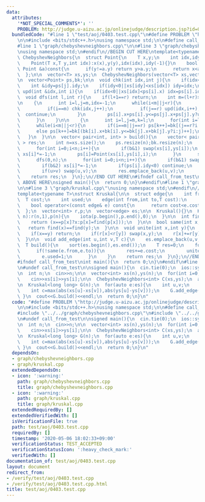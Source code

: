 ```yaml
---
data:
  attributes:
    '*NOT_SPECIAL_COMMENTS*': ''
    PROBLEM: http://judge.u-aizu.ac.jp/onlinejudge/description.jsp?id=0403
  bundledCode: "#line 1 \"test/aoj/0403.test.cpp\"\n#define PROBLEM \"http://judge.u-aizu.ac.jp/onlinejudge/description.jsp?id=0403\"\
    \n\n#include <bits/stdc++.h>\nusing namespace std;\n\n#define call_from_test\n\
    #line 1 \"graph/chebyshevneighbors.cpp\"\n\n#line 3 \"graph/chebyshevneighbors.cpp\"\
    \nusing namespace std;\n#endif\n//BEGIN CUT HERE\ntemplate<typename T>\nstruct\
    \ ChebyshevNeighbors{\n  struct Point{\n    T x,y;\n    int idx,idy;\n    Point(){}\n\
    \    Point(T x,T y,int idx):x(x),y(y),idx(idx),idy(-1){}\n    bool operator<(const\
    \ Point &a)const{\n      if(y!=a.y) return y>a.y;\n      return x<a.x;\n    }\n\
    \  };\n\n  vector<T> xs,ys;\n  ChebyshevNeighbors(vector<T> xs,vector<T> ys):xs(xs),ys(ys){}\n\
    \n  vector<Point> ps,bk;\n\n  void chk(int idx,int j){\n    if(idx<0) return;\n\
    \    int &idy=ps[j].idy;\n    if(idy<0||xs[idy]<xs[idx]) idy=idx;\n  }\n\n  void\
    \ upd(int &idx,int i){\n    if(idx<0||xs[idx]<ps[i].x) idx=ps[i].idx;\n  }\n\n\
    \  void dfs(int l,int r){\n    if(l+1==r) return;\n    int m=(l+r)>>1;\n    dfs(l,m);dfs(m,r);\n\
    \n    {\n      int i=l,j=m,idx=-1;\n      while(i<m||j<r){\n        if(i==m||j==r){\n\
    \          if(i==m) chk(idx,j++);\n          if(j==r) upd(idx,i++);\n        \
    \  continue;\n        }\n        ps[i].x+ps[i].y<=ps[j].x+ps[j].y?upd(idx,i++):chk(idx,j++);\n\
    \      }\n    }\n\n    {\n      int i=l,j=m,k=l;\n      for(int i=l;i<r;i++) bk[i]=ps[i];\n\
    \      while(i<m||j<r){\n        if(i==m||j==r) ps[k++]=bk[(j==r?i:j)++];\n  \
    \      else ps[k++]=bk[(bk[i].x+bk[i].y<=bk[j].x+bk[j].y?i:j)++];\n      }\n \
    \   }\n  }\n\n  vector< pair<int, int> > build(){\n    vector< pair<int, int>\
    \ > res;\n    int n=xs.size();\n    ps.resize(n);bk.resize(n);\n    for(int b=0;b<4;b++){\n\
    \      for(int i=0;i<n;i++){\n        if(b&1) swap(xs[i],ys[i]);\n        if(b&2)\
    \ xs[i]*=-1;\n        ps[i]=Point(xs[i],ys[i],i);\n      }\n      sort(ps.begin(),ps.end());\n\
    \      dfs(0,n);\n      for(int i=0;i<n;i++){\n        if(b&1) swap(xs[i],ys[i]);\n\
    \        if(b&2) xs[i]*=-1;\n        if(ps[i].idy<0) continue;\n        int u=ps[i].idx,v=ps[i].idy;\n\
    \        if(u>v) swap(u,v);\n        res.emplace_back(u,v);\n      }\n    }\n\
    \    return res;\n  }\n};\n//END CUT HERE\n#ifndef call_from_test\n\n//INSERT\
    \ ABOVE HERE\nsigned main(){\n  return 0;\n}\n#endif\n#line 1 \"graph/kruskal.cpp\"\
    \n\n#line 3 \"graph/kruskal.cpp\"\nusing namespace std;\n#endif\n//BEGIN CUT HERE\n\
    template<typename T>\nstruct Kruskal{\n\n  struct edge{\n    int from,to;\n  \
    \  T cost;\n    int used;\n    edge(int from,int to,T cost):\n      from(from),to(to),cost(cost),used(0){}\n\
    \    bool operator<(const edge& e) const{\n      return cost<e.cost;\n    }\n\
    \  };\n  vector<int> r,p;\n  vector<edge> es;\n\n  Kruskal(){}\n  Kruskal(int\
    \ n):r(n,1),p(n){\n    iota(p.begin(),p.end(),0);\n  }\n\n  int find(int x){\n\
    \    return (x==p[x]?x:p[x]=find(p[x]));\n  }\n\n  bool same(int x,int y){\n \
    \   return find(x)==find(y);\n  }\n\n  void unite(int x,int y){\n    x=find(x);y=find(y);\n\
    \    if(x==y) return;\n    if(r[x]<r[y]) swap(x,y);\n    r[x]+=r[y];\n    p[y]=x;\n\
    \  }\n\n  void add_edge(int u,int v,T c){\n    es.emplace_back(u,v,c);\n  }\n\n\
    \  T build(){\n    sort(es.begin(),es.end());\n    T res=0;\n    for(auto &e:es){\n\
    \      if(!same(e.from,e.to)){\n        res+=e.cost;\n        unite(e.from,e.to);\n\
    \        e.used=1;\n      }\n    }\n    return res;\n  }\n};\n//END CUT HERE\n\
    #ifndef call_from_test\nint main(){\n  return 0;\n}\n#endif\n#line 9 \"test/aoj/0403.test.cpp\"\
    \n#undef call_from_test\n\nsigned main(){\n  cin.tie(0);\n  ios::sync_with_stdio(0);\n\
    \n  int n;\n  cin>>n;\n\n  vector<int> xs(n),ys(n);\n  for(int i=0;i<n;i++)\n\
    \    cin>>xs[i]>>ys[i];\n\n  ChebyshevNeighbors<int> C(xs,ys);\n  auto es=C.build();\n\
    \n  Kruskal<long long> G(n);\n  for(auto e:es){\n    int u,v;\n    tie(u,v)=e;\n\
    \    int c=max(abs(xs[u]-xs[v]),abs(ys[u]-ys[v]));\n    G.add_edge(u,v,c);\n \
    \ }\n  cout<<G.build()<<endl;\n  return 0;\n}\n"
  code: "#define PROBLEM \"http://judge.u-aizu.ac.jp/onlinejudge/description.jsp?id=0403\"\
    \n\n#include <bits/stdc++.h>\nusing namespace std;\n\n#define call_from_test\n\
    #include \"../../graph/chebyshevneighbors.cpp\"\n#include \"../../graph/kruskal.cpp\"\
    \n#undef call_from_test\n\nsigned main(){\n  cin.tie(0);\n  ios::sync_with_stdio(0);\n\
    \n  int n;\n  cin>>n;\n\n  vector<int> xs(n),ys(n);\n  for(int i=0;i<n;i++)\n\
    \    cin>>xs[i]>>ys[i];\n\n  ChebyshevNeighbors<int> C(xs,ys);\n  auto es=C.build();\n\
    \n  Kruskal<long long> G(n);\n  for(auto e:es){\n    int u,v;\n    tie(u,v)=e;\n\
    \    int c=max(abs(xs[u]-xs[v]),abs(ys[u]-ys[v]));\n    G.add_edge(u,v,c);\n \
    \ }\n  cout<<G.build()<<endl;\n  return 0;\n}\n"
  dependsOn:
  - graph/chebyshevneighbors.cpp
  - graph/kruskal.cpp
  extendedDependsOn:
  - icon: ':warning:'
    path: graph/chebyshevneighbors.cpp
    title: graph/chebyshevneighbors.cpp
  - icon: ':warning:'
    path: graph/kruskal.cpp
    title: graph/kruskal.cpp
  extendedRequiredBy: []
  extendedVerifiedWith: []
  isVerificationFile: true
  path: test/aoj/0403.test.cpp
  requiredBy: []
  timestamp: '2020-05-06 18:02:33+09:00'
  verificationStatus: TEST_ACCEPTED
  verificationStatusIcon: ':heavy_check_mark:'
  verifiedWith: []
documentation_of: test/aoj/0403.test.cpp
layout: document
redirect_from:
- /verify/test/aoj/0403.test.cpp
- /verify/test/aoj/0403.test.cpp.html
title: test/aoj/0403.test.cpp
---
```

